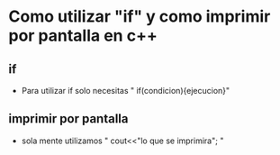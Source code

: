 
# Como utilizar "if" y como imprimir por pantalla en c++

## if
- Para utilizar if solo necesitas " if(condicion){ejecucion}"
## imprimir por pantalla
- sola mente utilizamos " cout<<"lo que se imprimira"; "